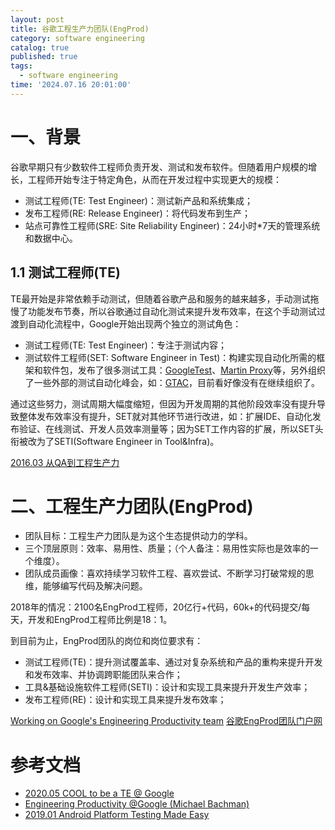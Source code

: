 ```yaml
---
layout: post
title: 谷歌工程生产力团队(EngProd)
category: software engineering
catalog: true
published: true
tags:
  - software engineering
time: '2024.07.16 20:01:00'
---
```


# 一、背景
谷歌早期只有少数软件工程师负责开发、测试和发布软件。但随着用户规模的增长，工程师开始专注于特定角色，从而在开发过程中实现更大的规模：
- 测试工程师(TE: Test Engineer)：测试新产品和系统集成；
- 发布工程师(RE: Release Engineer)：将代码发布到生产；
- 站点可靠性工程师(SRE: Site Reliability Engineer)：24小时*7天的管理系统和数据中心。

## 1.1 测试工程师(TE)
TE最开始是非常依赖手动测试，但随着谷歌产品和服务的越来越多，手动测试拖慢了功能发布节奏，所以谷歌通过自动化测试来提升发布效率，在这个手动测试过渡到自动化流程中，Google开始出现两个独立的测试角色：
- 测试工程师(TE: Test Engineer)：专注于测试内容；
- 测试软件工程师(SET: Software Engineer in Test)：构建实现自动化所需的框架和软件包，发布了很多测试工具：[GoogleTest](https://github.com/google/googletest)、[Martin Proxy](https://github.com/google/martian)等，另外组织了一些外部的测试自动化峰会，如：[GTAC](https://developers.google.com/google-test-automation-conference)，目前看好像没有在继续组织了。

通过这些努力，测试周期大幅度缩短，但因为开发周期的其他阶段效率没有提升导致整体发布效率没有提升，SET就对其他环节进行改进，如：扩展IDE、自动化发布验证、在线测试、开发人员效率测量等；因为SET工作内容的扩展，所以SET头衔被改为了SETI(Software Engineer in Tool&Infra)。

[2016.03 从QA到工程生产力](https://testing.googleblog.com/2016/03/from-qa-to-engineering-productivity.html)

# 二、工程生产力团队(EngProd)
- 团队目标：工程生产力团队是为这个生态提供动力的学科。
- 三个顶层原则：效率、易用性、质量；（个人备注：易用性实际也是效率的一个维度）。
- 团队成员画像：喜欢持续学习软件工程、喜欢尝试、不断学习打破常规的思维，能够编写代码及解决问题。

2018年的情况：2100名EngProd工程师，20亿行+代码，60k+的代码提交/每天，开发和EngProd工程师比例是18：1。

到目前为止，EngProd团队的岗位和岗位要求有：
- 测试工程师(TE)：提升测试覆盖率、通过对复杂系统和产品的重构来提升开发和发布效率、并协调跨职能团队来合作；
- 工具&基础设施软件工程师(SETI)：设计和实现工具来提升开发生产效率；
- 发布工程师(RE)：设计和实现工具来提升发布效率；

[Working on Google's Engineering Productivity team](https://www.youtube.com/watch?v=56YTHz8sk9c)
[谷歌EngProd团队门户网](https://landing.google.com/engprod/)

# 参考文档
- [2020.05 COOL to be a TE @ Google](https://testing.googleblog.com/2020/05/cool-to-be-te-google.html)
- [Engineering Productivity @Google (Michael Bachman)](https://www.youtube.com/watch?v=ETtRxDEYeF4)
- [2019.01 Android Platform Testing Made Easy](https://testing.googleblog.com/2019/01/android-platform-testing-made-easy.html)
